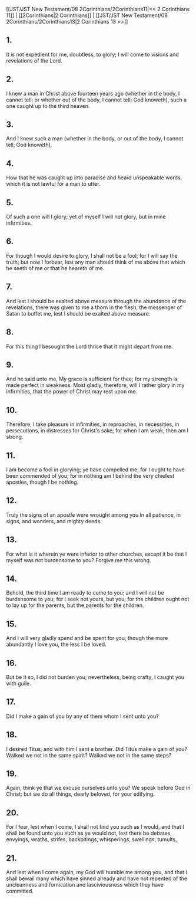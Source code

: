 [[JST/JST New Testament/08 2Corinthians/2Corinthians11|<< 2 Corinthians 11]] | [[2Corinthians|2 Corinthians]] | [[JST/JST New Testament/08 2Corinthians/2Corinthians13|2 Corinthians 13 >>]]
## 1.
It is not expedient for me, doubtless, to glory; I will come to visions and revelations of the Lord.
## 2.
I knew a man in Christ above fourteen years ago (whether in the body, I cannot tell; or whether out of the body, I cannot tell; God knoweth), such a one caught up to the third heaven.
## 3.
And I knew such a man (whether in the body, or out of the body, I cannot tell; God knoweth),
## 4.
How that he was caught up into paradise and heard unspeakable words, which it is not lawful for a man to utter.
## 5.
Of such a one will I glory; yet of myself I will not glory, but in mine infirmities.
## 6.
For though I would desire to glory, I shall not be a fool; for I will say the truth; but now I forbear, lest any man should think of me above that which he seeth of me or that he heareth of me.
## 7.
And lest I should be exalted above measure through the abundance of the revelations, there was given to me a thorn in the flesh, the messenger of Satan to buffet me, lest I should be exalted above measure.
## 8.
For this thing I besought the Lord thrice that it might depart from me.
## 9.
And he said unto me, My grace is sufficient for thee; for my strength is made perfect in weakness. Most gladly, therefore, will I rather glory in my infirmities, that the power of Christ may rest upon me.
## 10.
Therefore, I take pleasure in infirmities, in reproaches, in necessities, in persecutions, in distresses for Christ\'s sake; for when I am weak, then am I strong.
## 11.
I am become a fool in glorying; ye have compelled me; for I ought to have been commended of you; for in nothing am I behind the very chiefest apostles, though I be nothing.
## 12.
Truly the signs of an apostle were wrought among you in all patience, in signs, and wonders, and mighty deeds.
## 13.
For what is it wherein ye were inferior to other churches, except it be that I myself was not burdensome to you? Forgive me this wrong.
## 14.
Behold, the third time I am ready to come to you; and I will not be burdensome to you; for I seek not yours, but you; for the children ought not to lay up for the parents, but the parents for the children.
## 15.
And I will very gladly spend and be spent for you; though the more abundantly I love you, the less I be loved.
## 16.
But be it so, I did not burden you; nevertheless, being crafty, I caught you with guile.
## 17.
Did I make a gain of you by any of them whom I sent unto you?
## 18.
I desired Titus, and with him I sent a brother. Did Titus make a gain of you? Walked we not in the same spirit? Walked we not in the same steps?
## 19.
Again, think ye that we excuse ourselves unto you? We speak before God in Christ; but we do all things, dearly beloved, for your edifying.
## 20.
For I fear, lest when I come, I shall not find you such as I would, and that I shall be found unto you such as ye would not, lest there be debates, envyings, wraths, strifes, backbitings, whisperings, swellings, tumults,
## 21.
And lest when I come again, my God will humble me among you, and that I shall bewail many which have sinned already and have not repented of the uncleanness and fornication and lasciviousness which they have committed.


